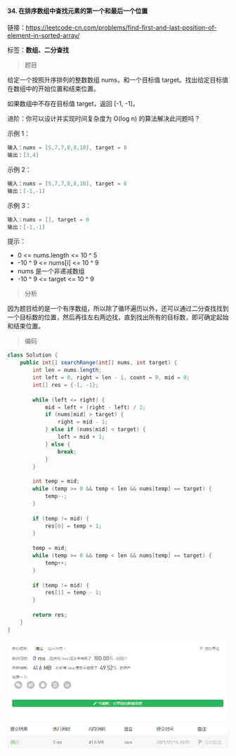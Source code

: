 #### 34. 在排序数组中查找元素的第一个和最后一个位置

链接：https://leetcode-cn.com/problems/find-first-and-last-position-of-element-in-sorted-array/

标签：**数组、二分查找**

> 题目

给定一个按照升序排列的整数数组 nums，和一个目标值 target。找出给定目标值在数组中的开始位置和结束位置。

如果数组中不存在目标值 target，返回 [-1, -1]。

进阶：你可以设计并实现时间复杂度为 O(log n) 的算法解决此问题吗？

示例 1：

```java
输入：nums = [5,7,7,8,8,10], target = 8
输出：[3,4]
```

示例 2：

```java
输入：nums = [5,7,7,8,8,10], target = 6
输出：[-1,-1]
```

示例 3：

```java
输入：nums = [], target = 0
输出：[-1,-1]
```


提示：

- 0 <= nums.length <= 10 ^ 5
- -10 ^ 9 <= nums[i] <= 10 ^ 9
- nums 是一个非递减数组
- -10 ^ 9 <= target <= 10 ^ 9

> 分析

因为题目给的是一个有序数组，所以除了循环遍历以外，还可以通过二分查找找到一个目标数的位置，然后再往左右两边找，直到找出所有的目标数，即可确定起始和结束位置。

> 编码

```java
class Solution {
    public int[] searchRange(int[] nums, int target) {
        int len = nums.length;
        int left = 0, right = len - 1, count = 0, mid = 0;
        int[] res = {-1, -1};

        while (left <= right) {
            mid = left + (right - left) / 2;
            if (nums[mid] > target) {
                right = mid - 1;
            } else if (nums[mid] < target) {
                left = mid + 1;
            } else {
                break;
            }
        }

        int temp = mid;
        while (temp >= 0 && temp < len && nums[temp] == target) {
            temp--;
        }

        if (temp != mid) {
            res[0] = temp + 1;
        }

        temp = mid;
        while (temp >= 0 && temp < len && nums[temp] == target) {
            temp++;
        }

        if (temp != mid) {
            res[1] = temp - 1;
        }

        return res;
    }
}
```

![image-20210716203521827](34.在排序数组中查找元素的第一个和最后一个位置.assets/image-20210716203521827.png)